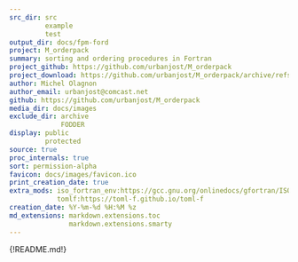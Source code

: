 ```yaml
---
src_dir: src
         example
         test
output_dir: docs/fpm-ford
project: M_orderpack
summary: sorting and ordering procedures in Fortran
project_github: https://github.com/urbanjost/M_orderpack
project_download: https://github.com/urbanjost/M_orderpack/archive/refs/heads/master.zip
author: Michel Olagnon
author_email: urbanjost@comcast.net
github: https://github.com/urbanjost/M_orderpack
media_dir: docs/images
exclude_dir: archive
             FODDER
display: public
         protected
source: true
proc_internals: true
sort: permission-alpha
favicon: docs/images/favicon.ico
print_creation_date: true
extra_mods: iso_fortran_env:https://gcc.gnu.org/onlinedocs/gfortran/ISO_005fFORTRAN_005fENV.html
            tomlf:https://toml-f.github.io/toml-f
creation_date: %Y-%m-%d %H:%M %z
md_extensions: markdown.extensions.toc
               markdown.extensions.smarty
---
```


{!README.md!}
